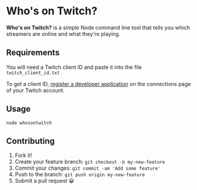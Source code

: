 # Who's on Twitch?

**Who's on Twitch?** is a simple Node command line tool that tells you which streamers are online and what they're playing.

## Requirements

You will need a Twitch client ID and paste it into the file `twitch_client_id.txt`

To get a client ID, [register a developer application](https://www.twitch.tv/kraken/oauth2/clients/new) on the connections page of your Twitch account.

## Usage
`node whosontwitch`

<!-- ![Screenshot](screenshot.png) -->

## Contributing

1. Fork it!
2. Create your feature branch: `git checkout -b my-new-feature`
3. Commit your changes: `git commit -am 'Add some feature'`
4. Push to the branch: `git push origin my-new-feature`
5. Submit a pull request 😀